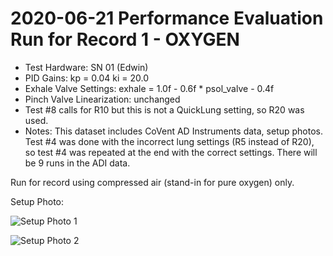 # 2020-06-21 Performance Evaluation Run for Record 1 - OXYGEN

- Test Hardware: SN 01 (Edwin)
- PID Gains: kp = 0.04 ki = 20.0
- Exhale Valve Settings: exhale = 1.0f - 0.6f * psol_valve - 0.4f
- Pinch Valve Linearization: unchanged
- Test #8 calls for R10 but this is not a QuickLung setting, so R20 was used.
- Notes: This dataset includes CoVent AD Instruments data, setup photos.  Test #4 was done with the incorrect lung settings (R5 instead of R20), so test #4 was repeated at the end with the correct settings.  There will be 9 runs in the ADI data.

Run for record using compressed air (stand-in for pure oxygen) only.

Setup Photo:

![Setup Photo 1](SetupPhoto1.jpg)

![Setup Photo 2](SetupPhoto2.jpg)
